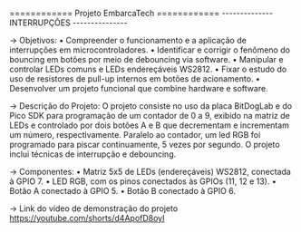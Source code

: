 ============ Projeto EmbarcaTech ============
--------------  INTERRUPÇÕES  ---------------

-> Objetivos:
• Compreender o funcionamento e a aplicação de interrupções em microcontroladores.
• Identificar e corrigir o fenômeno do bouncing em botões por meio de debouncing via software.
• Manipular e controlar LEDs comuns e LEDs endereçáveis WS2812.
• Fixar o estudo do uso de resistores de pull-up internos em botões de acionamento.
• Desenvolver um projeto funcional que combine hardware e software.

-> Descrição do Projeto:
O projeto consiste no uso da placa BitDogLab e do Pico SDK para programação de um contador de 0 a 9, 
exibido na matriz de LEDs e controlado por dois botões A e B que decrementam e incrementam um número, respectivamente. 
Paralelo ao contador, um led RGB foi programado para piscar continuamente, 5 vezes por segundo. O projeto inclui técnicas
de interrupção e debouncing.

-> Componentes:
• Matriz 5x5 de LEDs (endereçáveis) WS2812, conectada à GPIO 7.
• LED RGB, com os pinos conectados às GPIOs (11, 12 e 13).
• Botão A conectado à GPIO 5.
• Botão B conectado à GPIO 6.

-> Link do vídeo de demonstração do projeto
https://youtube.com/shorts/d4ApofD8oyI

